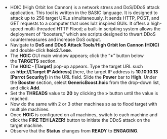 - HOIC (High Orbit Ion Cannon) is a network stress and DoS/DDoS attack application. This tool is written in the BASIC language. It is designed to attack up to 256 target URLs simultaneously. It sends HTTP, POST, and GET requests to a computer that uses lulz inspired GUIs. It offers a high-speed multi-threaded HTTP Flood; a built-in scripting system allows the deployment of “boosters,” which are scripts designed to thwart DDoS countermeasures and increase DoS output.
- Navigate to **DoS and DDoS Attack Tools**/**High Orbit Ion Cannon (HOIC)** and double-click **hoic2.1.exe**.
- The **HOIC** GUI main window appears; click the “**+**” button below the **TARGETS** section.
- The **HOIC - [Target]** pop-up appears. Type the target URL such as **http://[Target IP Address]** (here, the target IP address is **10.10.10.13 [Parrot Security]**) in the URL field. Slide the **Power** bar to **High**. Under the **Booster** section, select **GenericBoost.hoic** from the drop-down list, and click **Add**.
- Set the **THREADS** value to **20** by clicking the **>** button until the value is reached.
- Now do the same with 2 or 3 other machines so as to flood target with multiple machines.
- Once **HOIC** is configured on all machines, switch to each machine and click the **FIRE TEH LAZER!** button to initiate the DDoS attack on the target machine.
- Observe that the **Status** changes from **READY** to **ENGAGING**.
